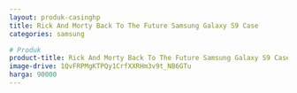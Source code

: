 ```yaml
---
layout: produk-casinghp
title: Rick And Morty Back To The Future Samsung Galaxy S9 Case
categories: samsung

# Produk
product-title: Rick And Morty Back To The Future Samsung Galaxy S9 Case
image-drive: 1QvFRPMgKTPQy1CrfXXRHm3v9t_NB6GTu
harga: 90000
---
```


